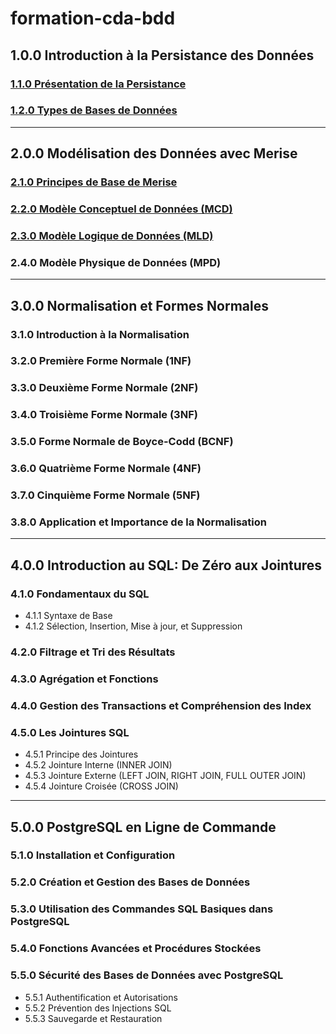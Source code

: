 # formation-cda-bdd

## 1.0.0 Introduction à la Persistance des Données
### [1.1.0 Présentation de la Persistance](./module-1-introduction-persistance-donnees/1.1-introduction-persistance-des-donnees.md)
### [1.2.0 Types de Bases de Données](./module-1-introduction-persistance-donnees/1.2-types-base-de-donnees.md)

---

## 2.0.0 Modélisation des Données avec Merise
### [2.1.0 Principes de Base de Merise](./module-2-merise/2.1-introduction-merise.md)
### [2.2.0 Modèle Conceptuel de Données (MCD)](./module-2-merise/2.2-mcd.md)
### [2.3.0 Modèle Logique de Données (MLD)](./module-2-merise/2.3-mld.md)
### 2.4.0 Modèle Physique de Données (MPD)

---

## 3.0.0 Normalisation et Formes Normales
### 3.1.0 Introduction à la Normalisation
### 3.2.0 Première Forme Normale (1NF)
### 3.3.0 Deuxième Forme Normale (2NF)
### 3.4.0 Troisième Forme Normale (3NF)
### 3.5.0 Forme Normale de Boyce-Codd (BCNF)
### 3.6.0 Quatrième Forme Normale (4NF)
### 3.7.0 Cinquième Forme Normale (5NF) 
### 3.8.0 Application et Importance de la Normalisation

---

## 4.0.0 Introduction au SQL: De Zéro aux Jointures
### 4.1.0 Fondamentaux du SQL
  - 4.1.1 Syntaxe de Base
  - 4.1.2 Sélection, Insertion, Mise à jour, et Suppression
### 4.2.0 Filtrage et Tri des Résultats
### 4.3.0 Agrégation et Fonctions
### 4.4.0 Gestion des Transactions et Compréhension des Index
### 4.5.0 Les Jointures SQL
  - 4.5.1 Principe des Jointures
  - 4.5.2 Jointure Interne (INNER JOIN)
  - 4.5.3 Jointure Externe (LEFT JOIN, RIGHT JOIN, FULL OUTER JOIN)
  - 4.5.4 Jointure Croisée (CROSS JOIN)

---

## 5.0.0 PostgreSQL en Ligne de Commande
### 5.1.0 Installation et Configuration
### 5.2.0 Création et Gestion des Bases de Données
### 5.3.0 Utilisation des Commandes SQL Basiques dans PostgreSQL
### 5.4.0 Fonctions Avancées et Procédures Stockées
### 5.5.0 Sécurité des Bases de Données avec PostgreSQL
  - 5.5.1 Authentification et Autorisations
  - 5.5.2 Prévention des Injections SQL
  - 5.5.3 Sauvegarde et Restauration
